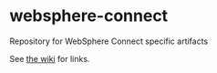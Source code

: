 # websphere-connect
Repository for WebSphere Connect specific artifacts

See [the wiki](https://github.com/microservices-api/websphere-connect/wiki) for links.
